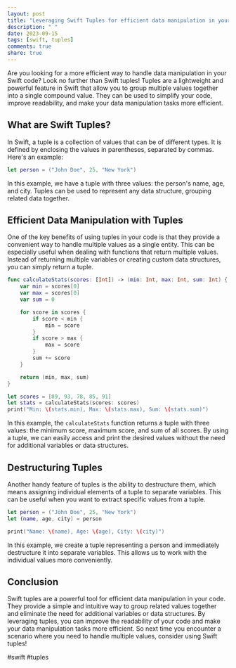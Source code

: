```yaml
---
layout: post
title: "Leveraging Swift Tuples for efficient data manipulation in your code."
description: " "
date: 2023-09-15
tags: [swift, tuples]
comments: true
share: true
---
```


Are you looking for a more efficient way to handle data manipulation in your Swift code? Look no further than Swift tuples! Tuples are a lightweight and powerful feature in Swift that allow you to group multiple values together into a single compound value. They can be used to simplify your code, improve readability, and make your data manipulation tasks more efficient.

## What are Swift Tuples?

In Swift, a tuple is a collection of values that can be of different types. It is defined by enclosing the values in parentheses, separated by commas. Here's an example:

```swift
let person = ("John Doe", 25, "New York")
```

In this example, we have a tuple with three values: the person's name, age, and city. Tuples can be used to represent any data structure, grouping related data together.

## Efficient Data Manipulation with Tuples

One of the key benefits of using tuples in your code is that they provide a convenient way to handle multiple values as a single entity. This can be especially useful when dealing with functions that return multiple values. Instead of returning multiple variables or creating custom data structures, you can simply return a tuple.

```swift
func calculateStats(scores: [Int]) -> (min: Int, max: Int, sum: Int) {
    var min = scores[0]
    var max = scores[0]
    var sum = 0

    for score in scores {
        if score < min {
            min = score
        }
        if score > max {
            max = score
        }
        sum += score
    }

    return (min, max, sum)
}

let scores = [89, 93, 78, 85, 91]
let stats = calculateStats(scores: scores)
print("Min: \(stats.min), Max: \(stats.max), Sum: \(stats.sum)")
```

In this example, the `calculateStats` function returns a tuple with three values: the minimum score, maximum score, and sum of all scores. By using a tuple, we can easily access and print the desired values without the need for additional variables or data structures.

## Destructuring Tuples

Another handy feature of tuples is the ability to destructure them, which means assigning individual elements of a tuple to separate variables. This can be useful when you want to extract specific values from a tuple.

```swift
let person = ("John Doe", 25, "New York")
let (name, age, city) = person

print("Name: \(name), Age: \(age), City: \(city)")
```

In this example, we create a tuple representing a person and immediately destructure it into separate variables. This allows us to work with the individual values more conveniently.

## Conclusion

Swift tuples are a powerful tool for efficient data manipulation in your code. They provide a simple and intuitive way to group related values together and eliminate the need for additional variables or data structures. By leveraging tuples, you can improve the readability of your code and make your data manipulation tasks more efficient. So next time you encounter a scenario where you need to handle multiple values, consider using Swift tuples!

#swift #tuples